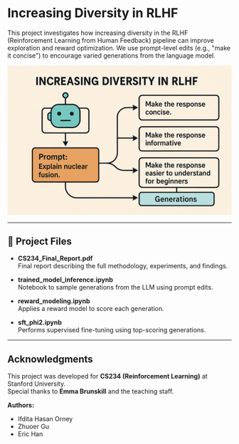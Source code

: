 # Increasing Diversity in RLHF

This project investigates how increasing diversity in the RLHF (Reinforcement Learning from Human Feedback) pipeline can improve exploration and reward optimization. We use prompt-level edits (e.g., "make it concise") to encourage varied generations from the language model.

![Project Overview](./234_image.png)

---

## 📁 Project Files

- **CS234_Final_Report.pdf**  
  Final report describing the full methodology, experiments, and findings.

- **trained_model_inference.ipynb**  
  Notebook to sample generations from the LLM using prompt edits.

- **reward_modeling.ipynb**  
  Applies a reward model to score each generation.

- **sft_phi2.ipynb**  
  Performs supervised fine-tuning using top-scoring generations.

---

## Acknowledgments

This project was developed for **CS234 (Reinforcement Learning)** at Stanford University.  
Special thanks to **Emma Brunskill** and the teaching staff.

**Authors:**
- Ifdita Hasan Orney  
- Zhuoer Gu  
- Eric Han
